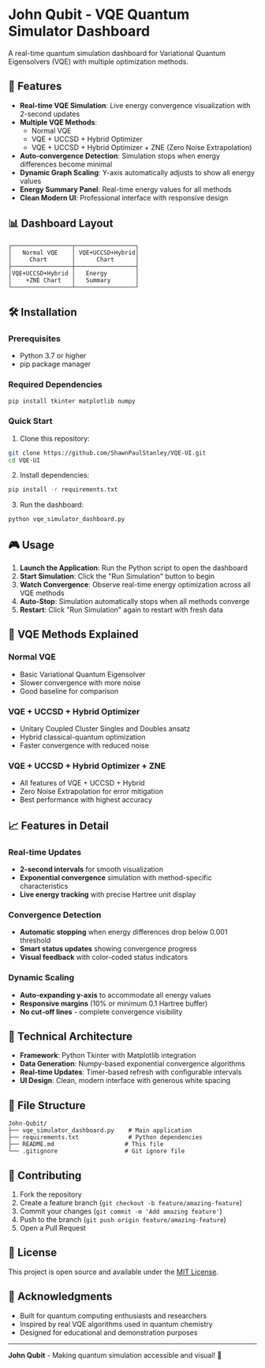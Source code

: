 # John Qubit - VQE Quantum Simulator Dashboard

A real-time quantum simulation dashboard for Variational Quantum Eigensolvers (VQE) with multiple optimization methods.

## 🚀 Features

- **Real-time VQE Simulation**: Live energy convergence visualization with 2-second updates
- **Multiple VQE Methods**: 
  - Normal VQE
  - VQE + UCCSD + Hybrid Optimizer
  - VQE + UCCSD + Hybrid Optimizer + ZNE (Zero Noise Extrapolation)
- **Auto-convergence Detection**: Simulation stops when energy differences become minimal
- **Dynamic Graph Scaling**: Y-axis automatically adjusts to show all energy values
- **Energy Summary Panel**: Real-time energy values for all methods
- **Clean Modern UI**: Professional interface with responsive design

## 📊 Dashboard Layout

```
┌─────────────────┬─────────────────┐
│   Normal VQE    │ VQE+UCCSD+Hybrid│
│     Chart       │      Chart      │
├─────────────────┼─────────────────┤
│VQE+UCCSD+Hybrid │   Energy        │
│    +ZNE Chart   │   Summary       │
└─────────────────┴─────────────────┘
```

## 🛠️ Installation

### Prerequisites
- Python 3.7 or higher
- pip package manager

### Required Dependencies
```bash
pip install tkinter matplotlib numpy
```

### Quick Start
1. Clone this repository:
```bash
git clone https://github.com/ShawnPaulStanley/VQE-UI.git
cd VQE-UI
```

2. Install dependencies:
```bash
pip install -r requirements.txt
```

3. Run the dashboard:
```bash
python vqe_simulator_dashboard.py
```

## 🎮 Usage

1. **Launch the Application**: Run the Python script to open the dashboard
2. **Start Simulation**: Click the "Run Simulation" button to begin
3. **Watch Convergence**: Observe real-time energy optimization across all VQE methods
4. **Auto-Stop**: Simulation automatically stops when all methods converge
5. **Restart**: Click "Run Simulation" again to restart with fresh data

## 🔬 VQE Methods Explained

### Normal VQE
- Basic Variational Quantum Eigensolver
- Slower convergence with more noise
- Good baseline for comparison

### VQE + UCCSD + Hybrid Optimizer
- Unitary Coupled Cluster Singles and Doubles ansatz
- Hybrid classical-quantum optimization
- Faster convergence with reduced noise

### VQE + UCCSD + Hybrid Optimizer + ZNE
- All features of VQE + UCCSD + Hybrid
- Zero Noise Extrapolation for error mitigation
- Best performance with highest accuracy

## 📈 Features in Detail

### Real-time Updates
- **2-second intervals** for smooth visualization
- **Exponential convergence** simulation with method-specific characteristics
- **Live energy tracking** with precise Hartree unit display

### Convergence Detection
- **Automatic stopping** when energy differences drop below 0.001 threshold
- **Smart status updates** showing convergence progress
- **Visual feedback** with color-coded status indicators

### Dynamic Scaling
- **Auto-expanding y-axis** to accommodate all energy values
- **Responsive margins** (10% or minimum 0.1 Hartree buffer)
- **No cut-off lines** - complete convergence visibility

## 🎨 Technical Architecture

- **Framework**: Python Tkinter with Matplotlib integration
- **Data Generation**: Numpy-based exponential convergence algorithms
- **Real-time Updates**: Timer-based refresh with configurable intervals
- **UI Design**: Clean, modern interface with generous white spacing

## 📁 File Structure

```
John-Qubit/
├── vqe_simulator_dashboard.py    # Main application
├── requirements.txt              # Python dependencies
├── README.md                    # This file
└── .gitignore                   # Git ignore file
```

## 🤝 Contributing

1. Fork the repository
2. Create a feature branch (`git checkout -b feature/amazing-feature`)
3. Commit your changes (`git commit -m 'Add amazing feature'`)
4. Push to the branch (`git push origin feature/amazing-feature`)
5. Open a Pull Request

## 📝 License

This project is open source and available under the [MIT License](LICENSE).

## 🙏 Acknowledgments

- Built for quantum computing enthusiasts and researchers
- Inspired by real VQE algorithms used in quantum chemistry
- Designed for educational and demonstration purposes

---

**John Qubit** - Making quantum simulation accessible and visual! 🌟
